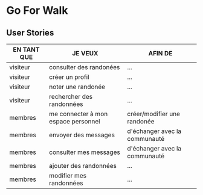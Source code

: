 # Go For Walk

## User Stories
|EN TANT QUE| JE VEUX  | AFIN DE |
|--|--|--|
|visiteur | consulter des randonées  | ... |
|visiteur | créer un profil  | ... |
|visiteur | noter une randonée  | ... |
|visiteur | rechercher des randonnées  | ... |
|membres | me connecter à mon espace personnel | créer/modifier une randonée |
|membres | envoyer des messages  | d'échanger avec la communauté |
|membres | consulter mes messages  | d'échanger avec la communauté |
|membres | ajouter des randonnées  | ... |
|membres | modifier mes randonnées | ... |
